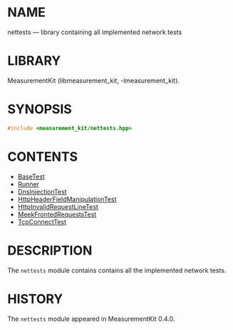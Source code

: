 # NAME
nettests &mdash; library containing all implemented network tests

# LIBRARY
MeasurementKit (libmeasurement_kit, -lmeasurement_kit).

# SYNOPSIS
```C++
#include <measurement_kit/nettests.hpp>
```

# CONTENTS
- [BaseTest](nettests/base_test.md)
- [Runner](nettests/runner.md)
- [DnsInjectionTest](nettests/dns_injection.md)
- [HttpHeaderFieldManipulationTest](nettests/http_header_field_manipulation.md)
- [HttpInvalidRequestLineTest](nettests/http_invalid_request_line.md)
- [MeekFrontedRequestsTest](nettests/meek_fronted_requests.md)
- [TcpConnectTest](nettests/tcp_connect.md)

# DESCRIPTION

The `nettests` module contains contains all the implemented network tests.

# HISTORY

The `nettests` module appeared in MeasurementKit 0.4.0.
